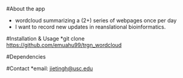 #About the app
* wordcloud summarizing a (2+) series of webpages once per day
* I want to record new updates in reanslational bioinformatics.

#Installation & Usage
*git clone https://github.com/emuahu99/trgn_wordcloud

#Dependencies

#Contact
*email: jietingh@usc.edu



